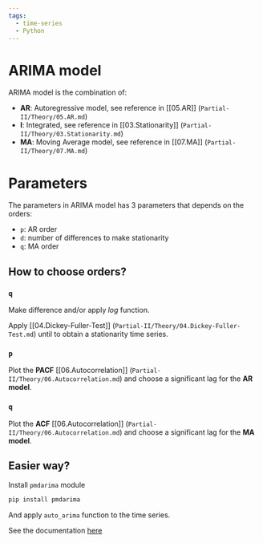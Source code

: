 ```yaml
---
tags:
  - time-series
  - Python
---
```

# ARIMA model
ARIMA model is the combination of:
- **AR**: Autoregressive model, see reference in [[05.AR]] (`Partial-II/Theory/05.AR.md`)
- **I**: Integrated, see reference in [[03.Stationarity]] (`Partial-II/Theory/03.Stationarity.md`)
- **MA**: Moving Average model, see reference in [[07.MA]] (`Partial-II/Theory/07.MA.md`)
# Parameters
The parameters in ARIMA model has 3 parameters that depends on the orders:
- `p`: AR order
- `d`: number of differences to make stationarity
- `q`: MA order
## How to choose orders?
### `q`
Make difference and/or apply $log$ function.

Apply [[04.Dickey-Fuller-Test]] (`Partial-II/Theory/04.Dickey-Fuller-Test.md`) until to obtain a stationarity time series.
### `p`
Plot the **PACF** [[06.Autocorrelation]] (`Partial-II/Theory/06.Autocorrelation.md`) and choose a significant lag for the **AR model**.
### `q`
Plot the **ACF** [[06.Autocorrelation]] (`Partial-II/Theory/06.Autocorrelation.md`) and choose a significant lag for the **MA model**.

## Easier way?
Install `pmdarima` module
```bash
pip install pmdarima
```

And apply `auto_arima` function to the time series.

See the documentation [here](https://alkaline-ml.com/pmdarima/modules/generated/pmdarima.arima.auto_arima.html)
